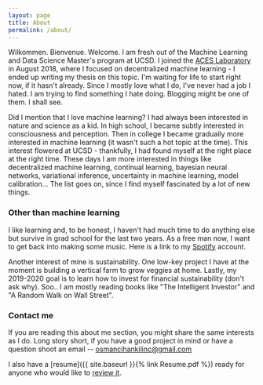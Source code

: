 ```yaml
---
layout: page
title: About
permalink: /about/
---
```


Wilkommen. Bienvenue. Welcome. I am fresh out of the Machine Learning and Data Science Master's program at UCSD. I joined the [ACES Laboratory](http://aceslab.org/) in August 2018, where I focused on decentralized machine learning - I ended up writing my thesis on this topic. I'm waiting  for life to start right now, if it hasn't already. Since I mostly love what I do, I've never had a job I hated. I am trying to find something I hate doing. Blogging might be one of them. I shall see. 

Did I mention that I love machine learning? I had always been interested in nature and science as a kid. In high school, I became subtly interested in consciousness and perception. Then in college I became gradually more interested in machine learning (it wasn't such a hot topic at the time). This interest flowered at UCSD - thankfully, I had found myself at the right place at the right time. These days I am more interested in things like decentralized machine learning, continual learning, bayesian neural networks, variational inference, uncertainty in machine learning, model calibration... The list goes on, since I find myself fascinated by a lot of new things. 

### Other than machine learning

I like learning and, to be honest, I haven't had much time to do anything else but survive in grad school for the last two years. As a free man now, I want to get back into making some music. Here is a link to my [Spotify](https://open.spotify.com/user/achillestendon) account. 

Another interest of mine is sustainability. One low-key project I have at the moment is building a vertical farm to grow veggies at home. Lastly, my 2019-2020 goal is to learn how to invest for financial sustainability (don't ask why). Soo.. I am mostly reading books like "The Intelligent Investor" and "A Random Walk on Wall Street".

### Contact me

If you are reading this about me section, you might share the same interests as I do. Long story short, if you have a good project in mind or have a question shoot an email -- [osmancihankilinc@gmail.com](mailto:osmancihankilinc@gmail.com)

I also have a [resume]({{ site.baseurl }}{% link Resume.pdf %}) ready for anyone who would like to [review it](https://www.thebalancecareers.com/gone-in-thirty-seconds-how-to-review-a-resume-1919139). 
